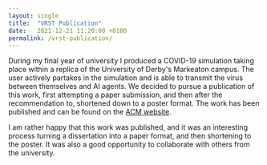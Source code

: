 ```yaml
---
layout: single
title:  "VRST Publication"
date:   2021-12-21 11:20:00 +0100
permalink: /vrst-publication/
---
```


During my final year of university I produced a COVID-19 simulation taking place within a replica of the University of Derby's Markeaton campus. The user actively partakes in the simulation and is able to transmit the virus between themselves and AI agents. We decided to pursue a publication of this work, first attempting a paper submission, and then after the recommendation to, shortened down to a poster format. The work has been published and can be found on the [ACM website](https://dl.acm.org/doi/10.1145/3489849.3489946).

I am rather happy that this work was published, and it was an interesting process turning a dissertation into a paper format, and then shortening to the poster. It was also a good opportunity to collaborate with others from the university.